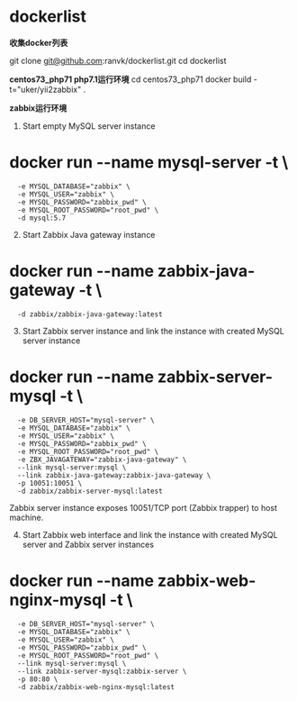 # dockerlist
**收集docker列表**

git clone git@github.com:ranvk/dockerlist.git
cd dockerlist

**centos73_php71   php7.1运行环境**
cd centos73_php71
docker build -t="uker/yii2zabbix" .

**zabbix运行环境**
 1. Start empty MySQL server instance

# docker run --name mysql-server -t \
      -e MYSQL_DATABASE="zabbix" \
      -e MYSQL_USER="zabbix" \
      -e MYSQL_PASSWORD="zabbix_pwd" \
      -e MYSQL_ROOT_PASSWORD="root_pwd" \
      -d mysql:5.7

2. Start Zabbix Java gateway instance

# docker run --name zabbix-java-gateway -t \
      -d zabbix/zabbix-java-gateway:latest

3. Start Zabbix server instance and link the instance with created MySQL server instance

# docker run --name zabbix-server-mysql -t \
      -e DB_SERVER_HOST="mysql-server" \
      -e MYSQL_DATABASE="zabbix" \
      -e MYSQL_USER="zabbix" \
      -e MYSQL_PASSWORD="zabbix_pwd" \
      -e MYSQL_ROOT_PASSWORD="root_pwd" \
      -e ZBX_JAVAGATEWAY="zabbix-java-gateway" \
      --link mysql-server:mysql \
      --link zabbix-java-gateway:zabbix-java-gateway \
      -p 10051:10051 \
      -d zabbix/zabbix-server-mysql:latest

Zabbix server instance exposes 10051/TCP port (Zabbix trapper) to host machine.

4. Start Zabbix web interface and link the instance with created MySQL server and Zabbix server instances

# docker run --name zabbix-web-nginx-mysql -t \
      -e DB_SERVER_HOST="mysql-server" \
      -e MYSQL_DATABASE="zabbix" \
      -e MYSQL_USER="zabbix" \
      -e MYSQL_PASSWORD="zabbix_pwd" \
      -e MYSQL_ROOT_PASSWORD="root_pwd" \
      --link mysql-server:mysql \
      --link zabbix-server-mysql:zabbix-server \
      -p 80:80 \
      -d zabbix/zabbix-web-nginx-mysql:latest